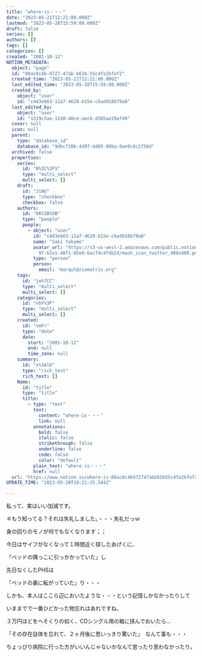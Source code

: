 ```yaml
---
title: "where-is・・・"
date: "2023-05-21T12:21:00.000Z"
lastmod: "2023-05-28T15:59:00.000Z"
draft: false
series: []
authors: []
tags: []
categories: []
created: "2001-10-12"
NOTION_METADATA:
  object: "page"
  id: "08ac8c4b-9727-47ab-b61b-55c4fe2bfef2"
  created_time: "2023-05-21T12:21:00.000Z"
  last_edited_time: "2023-05-28T15:59:00.000Z"
  created_by:
    object: "user"
    id: "c443eb63-11a7-4629-b15e-c6ad918b79a0"
  last_edited_by:
    object: "user"
    id: "1219c5ae-11d8-48ce-aec6-d385ae29af49"
  cover: null
  icon: null
  parent:
    type: "database_id"
    database_id: "9dbcf20b-4d97-4d69-98ba-8ae9c8c1f58d"
  archived: false
  properties:
    series:
      id: "B%3C%3FS"
      type: "multi_select"
      multi_select: []
    draft:
      id: "JiWU"
      type: "checkbox"
      checkbox: false
    authors:
      id: "bK%3B%5B"
      type: "people"
      people:
        - object: "user"
          id: "c443eb63-11a7-4629-b15e-c6ad918b79a0"
          name: "Saki Yakumo"
          avatar_url: "https://s3-us-west-2.amazonaws.com/public.notion-static.com/3ad1c4\
            97-61e1-48f1-85e8-6acf4c4fdb2d/maoh_icon_twitter_400x400.png"
          type: "person"
          person:
            email: "marqut@ziomatrix.org"
    tags:
      id: "jw%7CC"
      type: "multi_select"
      multi_select: []
    categories:
      id: "nbY%3F"
      type: "multi_select"
      multi_select: []
    created:
      id: "vmFr"
      type: "date"
      date:
        start: "2001-10-12"
        end: null
        time_zone: null
    summary:
      id: "x%3AlD"
      type: "rich_text"
      rich_text: []
    Name:
      id: "title"
      type: "title"
      title:
        - type: "text"
          text:
            content: "where-is・・・"
            link: null
          annotations:
            bold: false
            italic: false
            strikethrough: false
            underline: false
            code: false
            color: "default"
          plain_text: "where-is・・・"
          href: null
  url: "https://www.notion.so/where-is-08ac8c4b972747abb61b55c4fe2bfef2"
UPDATE_TIME: "2023-05-28T19:21:25.544Z"

---
```

<link rel="stylesheet" href="https://cdn.jsdelivr.net/npm/katex@0.16.2/dist/katex.min.css" integrity="sha384-bYdxxUwYipFNohQlHt0bjN/LCpueqWz13HufFEV1SUatKs1cm4L6fFgCi1jT643X" crossorigin="anonymous">


私って、実はいい加減です。


＃もう知ってる？それは失礼しました。・・・失礼だっｗ


身の回りのモノが何でもなくなります；；


今日はサイフがなくなって１時間近く探したあげくに、


「ベッドの隅っこに引っかかっていた」し


先日なくしたPHSは


「ベッドの裏に転がっていた」り・・・


しかも、本人はここら辺においたような・・・という記憶しかなかったりして


いままでで一番ひどかった物忘れはあれですね、


３万円ほどをへそくりの如く、CDシングル用の箱に挟んでおいたら…


「その存在自体を忘れて、２ヶ月後に思いっきり驚いた」　なんて事も・・・


ちょっぴり病院に行った方がいいんじゃないかなんて思ったり思わなかったり。

